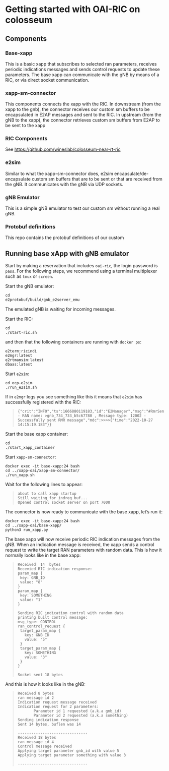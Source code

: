 # Getting started with OAI-RIC on colosseum 
## Components
### Base-xapp 
This is a basic xapp that subscribes to selected ran parameters, receives periodic indications messages and sends control requests to update these parameters.
The base xapp can communicate with the gNB by means of a RIC, or via direct socket communication. 

### xapp-sm-connector
This components connects the xapp with the RIC. In downstream (from the xapp to the gnb), the connector receives our custom sm buffers to be encapsulated in E2AP messages and sent to the RIC. In upstream (from the gNB to the xapp), the connector retrieves custom sm buffers from E2AP to be sent to the xapp 

### RIC Components 
See https://github.com/wineslab/colosseum-near-rt-ric

### e2sim 
Similar to what the xapp-sm-connector does, e2sim encapsulate/de-encapsulate custom sm buffers that are to be sent or that are received from the gNB. It communicates with the gNB via UDP sockets. 

### gNB Emulator
This is a simple gNB emulator to test our custom sm without running a real gNB. 

### Protobuf definitions
This repo contains the protobuf definitions of our custom 

## Running base xApp with gNB emulator 
Start by making a reservation that includes `oai-ric`, the login password is `pass`.  For the following steps, we recommend using a terminal multiplexer such as `tmux` or `screen`.

Start the gNB emulator:
```
cd
e2protobuf/build/gnb_e2server_emu
```
The emulated gNB is waiting for incoming messages.

Start the RIC:
```
cd
./start-ric.sh
```

and then that the following containers are running with `docker ps`:
```
e2term:ricindi
e2mgr:latest
e2rtmansim:latest
dbaas:latest
```

Start `e2sim`:
```
cd ocp-e2sim
./run_e2sim.sh
```
If in `e2mgr` logs you see something like this it means that `e2sim` has successfully registered with the RIC:
>```
>{"crit":"INFO","ts":1666880119183,"id":"E2Manager","msg":"#RmrSender.Send - RAN name: >gnb_734_733_b5c67780 , Message type: 12002 - Successfully sent RMR message","mdc":>>>>{"time":"2022-10-27 14:15:19.183"}}
>```

Start the base xapp container: 
```
cd
./start_xapp_container
```

Start `xapp-sm-connector`:
```
docker exec -it base-xapp:24 bash
cd ../xapp-oai/xapp-sm-connector/
./run_xapp.sh
```
Wait for the following lines to appear:
>```
>about to call xapp startup
>Still waiting for indreq buf...
>Opened control socket server on port 7000
>```
The connector is now ready to communicate with the base xapp, let’s run it:
```
docker exec -it base-xapp:24 bash
cd ../xapp-oai/base-xapp/
python3 run_xapp.py
```
The base xapp will now receive periodic RIC indication messages from the gNB. When an indication message is received, the xapp sends a control request to write the target RAN parameters with random data. 
This is how it normally looks like in the base xapp:
>```
>Received  14  bytes
>Recevied RIC indication response:
>param_map {
>  key: GNB_ID
>  value: "8"
>}
>param_map {
>  key: SOMETHING
>  value: "1"
>}
>
>Sending RIC indication control with random data
>printing built control message:
>msg_type: CONTROL
>ran_control_request {
>  target_param_map {
>    key: GNB_ID
>    value: "5"
>  }
>  target_param_map {
>    key: SOMETHING
>    value: "3"
>  }
>}
>
>Socket sent 18 bytes
>
>```
And this is how it looks like in the gNB:
>```
>Received 8 bytes
>ran message id 2
>Indication request message received
>Indication request for 2 parameters:
>        Parameter id 1 requested (a.k.a gnb_id)
>        Parameter id 2 requested (a.k.a something)
>Sending indication response
>Sent 14 bytes, buflen was 14
>
>-------------------------------
>Received 18 bytes
>ran message id 4
>Control message received
>Applying target parameter gnb_id with value 5
>Applying target parameter something with value 3
>
>-------------------------------
>```
